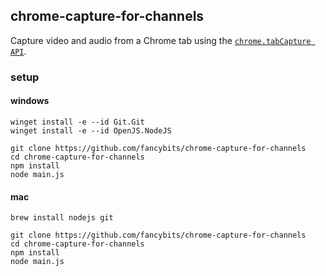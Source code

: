 ## chrome-capture-for-channels

Capture video and audio from a Chrome tab using the [`chrome.tabCapture API`](https://developer.chrome.com/docs/extensions/reference/tabCapture/).

### setup

#### windows

```
winget install -e --id Git.Git
winget install -e --id OpenJS.NodeJS

git clone https://github.com/fancybits/chrome-capture-for-channels
cd chrome-capture-for-channels
npm install
node main.js
```

#### mac

```
brew install nodejs git

git clone https://github.com/fancybits/chrome-capture-for-channels
cd chrome-capture-for-channels
npm install
node main.js
```
